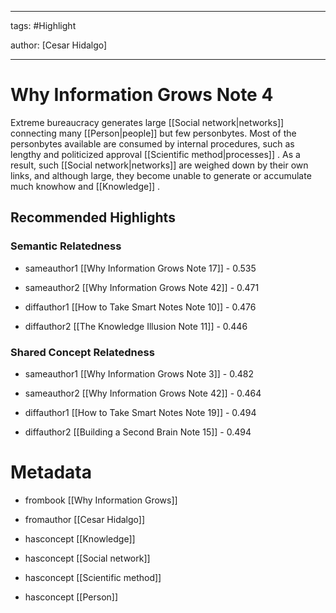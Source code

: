 




---

tags: #Highlight

author: [Cesar Hidalgo]

---
# Why Information Grows Note 4




Extreme bureaucracy generates large  [[Social network|networks]]  connecting many  [[Person|people]]  but few personbytes. Most of the personbytes available are consumed by internal procedures, such as lengthy and politicized approval  [[Scientific method|processes]] . As a result, such  [[Social network|networks]]  are weighed down by their own links, and although large, they become unable to generate or accumulate much knowhow and  [[Knowledge]] .


## Recommended Highlights

### Semantic Relatedness


- sameauthor1 [[Why Information Grows Note 17]] - 0.535

- sameauthor2 [[Why Information Grows Note 42]] - 0.471

- diffauthor1 [[How to Take Smart Notes Note 10]] - 0.476

- diffauthor2 [[The Knowledge Illusion Note 11]] - 0.446
### Shared Concept Relatedness


- sameauthor1 [[Why Information Grows Note 3]] - 0.482

- sameauthor2 [[Why Information Grows Note 42]] - 0.464

- diffauthor1 [[How to Take Smart Notes Note 19]] - 0.494

- diffauthor2 [[Building a Second Brain Note 15]] - 0.494
# Metadata


- frombook [[Why Information Grows]]

- fromauthor [[Cesar Hidalgo]]

- hasconcept [[Knowledge]]

- hasconcept [[Social network]]

- hasconcept [[Scientific method]]

- hasconcept [[Person]]